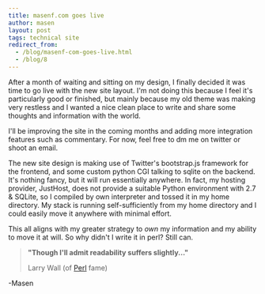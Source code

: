 ```yaml
---
title: masenf.com goes live
author: masen
layout: post
tags: technical site
redirect_from:
  - /blog/masenf-com-goes-live.html
  - /blog/8
---
```


After a month of waiting and sitting on my design, I finally decided it
was time to go live with the new site layout. I\'m not doing this
because I feel it\'s particularly good or finished, but mainly because
my old theme was making very restless and I wanted a nice clean place to
write and share some thoughts and information with the world.

I\'ll be improving the site in the coming months and adding more
integration features such as commentary. For now, feel free to dm me on
twitter or shoot an email.

The new site design is making use of Twitter\'s bootstrap.js framework
for the frontend, and some custom python CGI talking to sqlite on the
backend. It\'s nothing fancy, but it will run essentially anywhere. In
fact, my hosting provider, JustHost, does not provide a suitable Python
environment with 2.7 & SQLite, so I compiled by own interpreter and
tossed it in my home directory. My stack is running self-sufficiently
from my home directory and I could easily move it anywhere with minimal
effort.

This all aligns with my greater strategy to *own* my information and my
ability to move it at will. So why didn\'t I write it in perl? Still
can.

> **\"Though I\'ll admit readability suffers slightly\...\"**
>
> Larry Wall (of
> [Perl](http://www.amazon.com/exec/obidos/ASIN/0596000278/guillaumedarg-20)
> fame)

-Masen
